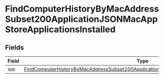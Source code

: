 # FindComputerHistoryByMacAddressSubset200ApplicationJSONMacAppStoreApplicationsInstalled


## Fields

| Field                                                                                                                                                                                                               | Type                                                                                                                                                                                                                | Required                                                                                                                                                                                                            | Description                                                                                                                                                                                                         |
| ------------------------------------------------------------------------------------------------------------------------------------------------------------------------------------------------------------------- | ------------------------------------------------------------------------------------------------------------------------------------------------------------------------------------------------------------------- | ------------------------------------------------------------------------------------------------------------------------------------------------------------------------------------------------------------------- | ------------------------------------------------------------------------------------------------------------------------------------------------------------------------------------------------------------------- |
| `app`                                                                                                                                                                                                               | [FindComputerHistoryByMacAddressSubset200ApplicationJSONMacAppStoreApplicationsInstalledApp](../../models/operations/findcomputerhistorybymacaddresssubset200applicationjsonmacappstoreapplicationsinstalledapp.md) | :heavy_minus_sign:                                                                                                                                                                                                  | N/A                                                                                                                                                                                                                 |